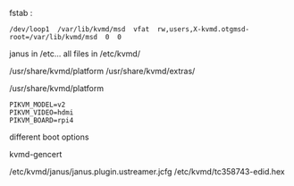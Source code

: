 fstab :

```
/dev/loop1  /var/lib/kvmd/msd  vfat  rw,users,X-kvmd.otgmsd-root=/var/lib/kvmd/msd  0  0
```

janus in /etc...
all files in /etc/kvmd/

/usr/share/kvmd/platform
/usr/share/kvmd/extras/

/usr/share/kvmd/platform

```
PIKVM_MODEL=v2
PIKVM_VIDEO=hdmi
PIKVM_BOARD=rpi4
```



different boot options

kvmd-gencert


/etc/kvmd/janus/janus.plugin.ustreamer.jcfg
/etc/kvmd/tc358743-edid.hex

